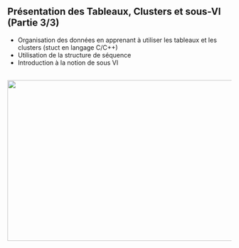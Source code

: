 <h2 dir="auto" id="h_4593207471541655104540764"><strong>Pr&eacute;sentation des Tableaux, Clusters et sous-VI (Partie 3/3)</strong></h2>

<ul dir="auto">
<li>Organisation des donn&eacute;es en apprenant &agrave; utiliser les tableaux et les clusters (stuct en langage C/C++)</li>
<li>Utilisation de la structure de s&eacute;quence</li>
<li>Introduction &agrave; la notion de sous VI</li>
</ul>

<p dir="auto"></p>
<p>&nbsp;<a href="https://www.youtube.com/watch?v=TtMW1skEqY8&list=PLtioRYPUn23qZI5o7T2YRwBJtOnd1qmXa&index=3&ab_channel=TechnologiesdeFrance%28TDF%29"><img src="Presentation des tableaux clusters et subvi.png" width="640" height="362" alt="" style="display: block; margin-left: auto; margin-right: auto;" /></a></p>
